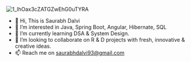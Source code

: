 ![1_lhOax3cZATGZwEhG0uTYRA](https://github.com/saurabhdalvi93/saurabhdalvi93/assets/126389839/9eeff3b4-b32d-4f47-abe6-14138583a540)

- 👋 Hi, This is Saurabh Dalvi
- 👀 I’m interested in Java, Spring Boot, Angular, Hibernate, SQL
- 🌱 I’m currently learning DSA & System Design.
- 💞️ I’m looking to collaborate on R & D projects with fresh, innovative & creative ideas.
- 📫 Reach me on saurabhdalvi93@gmail.com

<!---
saurabhdalvi93/saurabhdalvi93 is a ✨ special ✨ repository because its `README.md` (this file) appears on your GitHub profile.
You can click the Preview link to take a look at your changes.
--->
